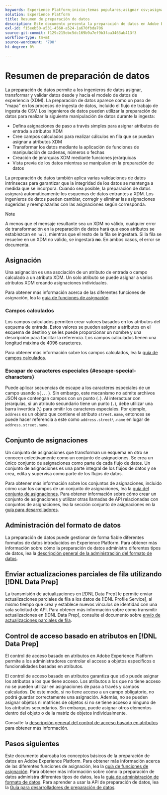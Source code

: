 ```yaml
---
keywords: Experience Platform;inicio;temas populares;asignar csv;asignar archivo csv;asignar archivo csv a xdm;asignar csv a xdm;guía de iu;asignador;asignación;preparación de datos;preparación de datos;
solution: Experience Platform
title: Resumen de preparación de datos
description: Este documento presenta la preparación de datos en Adobe Experience Platform.
exl-id: f15eeb50-a531-4560-a524-1a670fbda706
source-git-commit: f129c215ebc5dc169b9a7ef9b3faa3463ab413f3
workflow-type: tm+mt
source-wordcount: '790'
ht-degree: 0%

---
```



# Resumen de preparación de datos

La preparación de datos permite a los ingenieros de datos asignar, transformar y validar datos desde y hacia el modelo de datos de experiencia (XDM). La preparación de datos aparece como un paso de &quot;mapa&quot; en los procesos de ingesta de datos, incluido el flujo de trabajo de ingesta de CSV. Los ingenieros de datos pueden utilizar la preparación de datos para realizar la siguiente manipulación de datos durante la ingesta:

- Defina asignaciones de paso a través simples para asignar atributos de entrada a atributos XDM
- Cree campos calculados para realizar cálculos en fila que se puedan asignar a atributos XDM
- Transformar los datos mediante la aplicación de funciones de manipulación de cadenas, números o fechas
- Creación de jerarquías XDM mediante funciones jerárquicas
- Vista previa de los datos mientras se manipulan en la preparación de datos

La preparación de datos también aplica varias validaciones de datos intrínsecas para garantizar que la integridad de los datos se mantenga a medida que se incorpora. Cuando sea posible, la preparación de datos asignará automáticamente los esquemas de datos entrantes a XDM. Los ingenieros de datos pueden cambiar, corregir y eliminar las asignaciones sugeridas y reemplazarlas con las asignaciones según corresponda.

>[!NOTE]
>
>A menos que el mensaje resultante sea un XDM no válido, cualquier error de transformación en la preparación de datos hará que esos atributos se establezcan en `null`, mientras que el resto de la fila se ingestará. Si la fila se resuelve en un XDM no válido, se ingestará **no**. En ambos casos, el error se documenta.

## Asignación

Una asignación es una asociación de un atributo de entrada o campo calculado a un atributo XDM. Un solo atributo se puede asignar a varios atributos XDM creando asignaciones individuales.

Para obtener más información acerca de las diferentes funciones de asignación, lea la [guía de funciones de asignación](./functions.md).

### Campos calculados

Los campos calculados permiten crear valores basados en los atributos del esquema de entrada. Estos valores se pueden asignar a atributos en el esquema de destino y se les puede proporcionar un nombre y una descripción para facilitar la referencia. Los campos calculados tienen una longitud máxima de 4096 caracteres.

Para obtener más información sobre los campos calculados, lea la [guía de campos calculados](./functions.md#calculated-fields).

### Escapar de caracteres especiales {#escape-special-characters}

Puede aplicar secuencias de escape a los caracteres especiales de un campo usando `${...}`. Sin embargo, este mecanismo no admite archivos JSON que contengan campos con un punto (`.`). Al interactuar con jerarquías, si un atributo secundario tiene un punto (`.`), debe utilizar una barra invertida (`\`) para omitir los caracteres especiales. Por ejemplo, `address` es un objeto que contiene el atributo `street.name`, entonces se puede hacer referencia a este como `address.street\.name` en lugar de `address.street.name`.

## Conjunto de asignaciones

Un conjunto de asignaciones que transforman un esquema en otro se conocen colectivamente como un conjunto de asignaciones. Se crea un único conjunto de asignaciones como parte de cada flujo de datos. Un conjunto de asignaciones es una parte integral de los flujos de datos y se crea, edita y supervisa como parte de los flujos de datos.

Para obtener más información sobre los conjuntos de asignaciones, incluido cómo usar los campos de un conjunto de asignaciones, lea la [guía del conjunto de asignaciones](./mapping-set.md). Para obtener información sobre cómo crear un conjunto de asignaciones y utilizar otras llamadas de API relacionadas con conjuntos de asignaciones, lea la sección conjunto de asignaciones en la [guía para desarrolladores](./api/mapping-set.md).

## Administración del formato de datos

La preparación de datos puede gestionar de forma fiable diferentes formatos de datos introducidos en Experience Platform. Para obtener más información sobre cómo la preparación de datos administra diferentes tipos de datos, lea la [descripción general de la administración del formato de datos](./data-handling.md).

## Enviar actualizaciones parciales de fila utilizando [!DNL Data Prep]

La transmisión de actualizaciones en [!DNL Data Prep] le permite enviar actualizaciones parciales de fila a los datos de [!DNL Profile Service], al mismo tiempo que crea y establece nuevos vínculos de identidad con una sola solicitud de API. Para obtener más información sobre cómo transmitir actualizaciones en [!DNL Data Prep], consulte el documento sobre [envío de actualizaciones parciales de fila](./upserts.md).

## Control de acceso basado en atributos en [!DNL Data Prep]

El control de acceso basado en atributos en Adobe Experience Platform permite a los administradores controlar el acceso a objetos específicos o funcionalidades basadas en atributos.

El control de acceso basado en atributos garantiza que sólo puede asignar los atributos a los que tiene acceso. Los atributos a los que no tiene acceso no se pueden utilizar en asignaciones de paso a través y campos calculados. De este modo, si no tiene acceso a un campo obligatorio, no podrá guardar correctamente una asignación. Además, no se pueden asignar objetos ni matrices de objetos si no se tiene acceso a ninguno de los atributos secundarios. Sin embargo, puede asignar otros elementos dentro del objeto o de la matriz de objetos individualmente.

Consulte la [descripción general del control de acceso basado en atributos](../access-control/abac/overview.md) para obtener más información.

## Pasos siguientes

Este documento abarcaba los conceptos básicos de la preparación de datos en Adobe Experience Platform. Para obtener más información acerca de las diferentes funciones de asignación, lea la [guía de funciones de asignación](./functions.md). Para obtener más información sobre cómo la preparación de datos administra diferentes tipos de datos, lea la [guía de administración de formato de datos](./data-handling.md#dates). Para aprender a usar la API de preparación de datos, lea la [Guía para desarrolladores de preparación de datos](api/overview.md).
